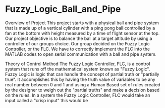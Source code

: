 # Fuzzy_Logic_Ball_and_Pipe

Overview of Project 
This project starts with a physical ball and pipe system that is made up of a vertical cylinder with a ping pong ball controlled by a fan at the bottom with height measured by a time of flight sensor at the top. Our project objective is to balance the ball at a target altitude by using a controller of our groups choice. Our group decided on the Fuzzy Logic Controller, or the FLC. We have to correctly implement the FLC into the MATLAB codes to open serial communication with a ball and pipe system. 


Theory of Control Method 
The Fuzzy Logic Controller, FLC, is a control system that runs off the mathematical system known as "Fuzzy Logic". Fuzzy Logic is logic that can handle the concept of partial truth or "partially true". It accomplishes this by having the truth value of variables to be any real number between 0 and 1 and using a Human Based set of rules created by the designer to weigh out the "partial truths" and make a decision based on the rules. In a system the Fuzzy Logic Controller, FLC would take an input called a "crisp input" this would be  
